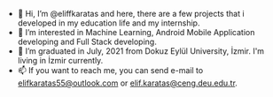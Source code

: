 - 👋 Hi, I’m @eliffkaratas and here, there are a few projects that i developed in my education life and my internship.
- 👀 I’m interested in Machine Learning, Android Mobile Application developing and Full Stack developing.
- 🌱 I’m graduated in July, 2021 from Dokuz Eylül University, İzmir. I'm living in İzmir currently.
- 📫 If you want to reach me, you can send e-mail to elifkaratas55@outlook.com or elif.karatas@ceng.deu.edu.tr.
